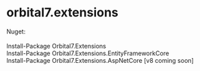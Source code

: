 # orbital7.extensions
<div>Nuget:</div>
<div>&nbsp;</div>
<div>Install-Package Orbital7.Extensions</div>
<div>Install-Package Orbital7.Extensions.EntityFrameworkCore</div>
<div>Install-Package Orbital7.Extensions.AspNetCore [v8 coming soon]</div>
